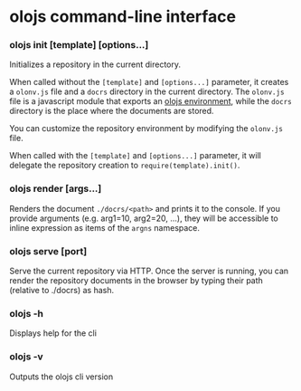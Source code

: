 
# olojs command-line interface

### olojs init [template] [options...]
Initializes a repository in the current directory.

When called without the `[template]` and `[options...]` parameter, it
creates a `olonv.js` file and a `docrs` directory in the current directory.
The `olonv.js` file is a javascript module that exports an 
[olojs environment](./api/environment.md), while the `docrs` directory is
the place where the documents are stored.

You can customize the repository environment by modifying the `olonv.js` file.

When called with the `[template]` and `[options...]` parameter, it will delegate
the repository creation to `require(template).init()`.

### olojs render <path> [args...]
Renders the document `./docrs/<path>` and prints it to the console.
If you provide arguments (e.g. arg1=10, arg2=20, ...), they will be accessible
to inline expression as items of the `argns` namespace.

### olojs serve [port]
Serve the current repository via HTTP.
Once the server is running, you can render the repository documents in the
browser by typing their path (relative to ./docrs) as hash.

### olojs -h
Displays help for the cli

### olojs -v
Outputs the olojs cli version
